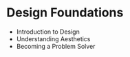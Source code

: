 # Design Foundations
- Introduction to Design
- Understanding Aesthetics
- Becoming a Problem Solver
